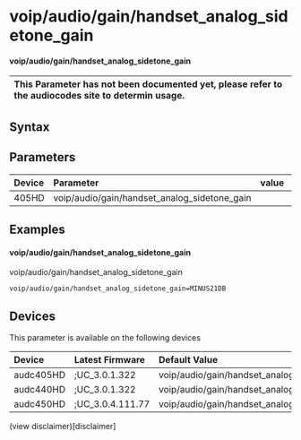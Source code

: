 ﻿---
description: voip/audio/gain/handset_analog_sidetone_gain
search: false
---

# voip/audio/gain/handset_analog_sidetone_gain

#### voip/audio/gain/handset_analog_sidetone_gain


| This Parameter has not been documented yet, please refer to the audiocodes site to determin usage.  | 
| :--- |

## Syntax

## Parameters
|Device|Parameter|value|Description|
|:---|:---|:---|:---|
| 405HD | voip/audio/gain/handset_analog_sidetone_gain |  |  |

## Examples
#### voip/audio/gain/handset_analog_sidetone_gain

voip/audio/gain/handset_analog_sidetone_gain

```
voip/audio/gain/handset_analog_sidetone_gain=MINUS21DB
```

## Devices
This parameter is available on the following devices

| Device | Latest Firmware | Default Value |
|:---|:---|:---|
| audc405HD | ;UC_3.0.1.322 | voip/audio/gain/handset_analog_sidetone_gain=MINUS21DB 
| audc440HD | ;UC_3.0.1.322 | voip/audio/gain/handset_analog_sidetone_gain=MINUS12DB 
| audc450HD | ;UC_3.0.4.111.77 | voip/audio/gain/handset_analog_sidetone_gain=MINUS12DB 

(view disclaimer)[disclaimer]
